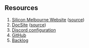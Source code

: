 ## Resources
1. [Silicon Melbourne Website](<https://silicon.melbourne/>) ([source](<https://github.com/silicon-melbourne/silicon-melbourne.github.io>))
2. [DocSite](<https://docs.silicon.melbourne/>) ([source](<https://github.com/silicon-melbourne/docs>))
3. [Discord configuration](<https://github.com/silicon-melbourne/discord>)
3. [GitHub](<https://github.com/silicon-melbourne/>)
4. [Backlog](<https://github.com/orgs/silicon-melbourne/projects/1>)